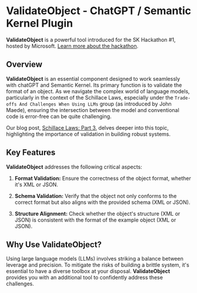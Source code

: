 # ValidateObject - ChatGPT / Semantic Kernel Plugin


**ValidateObject** is a powerful tool introduced for the SK Hackathon #1, hosted by Microsoft. [Learn more about the hackathon](https://devblogs.microsoft.com/semantic-kernel/%F0%9F%93%A2-announcing-the-semantic-kernel-plugins-hackathon/).

## Overview

**ValidateObject** is an essential component designed to work seamlessly with chatGPT and Semantic Kernel. Its primary function is to validate the format of an object. As we navigate the complex world of language models, particularly in the context of the Schillace Laws, especially under the `Trade-offs And Challenges When Using LLMs` group (as introduced by John Maede), ensuring the intersection between the model and conventional code is error-free can be quite challenging. 

Our blog post, [Schillace Laws: Part 3](https://appstream.studio/blog/schillace-laws-part-3), delves deeper into this topic, highlighting the importance of validation in building robust systems.

## Key Features

**ValidateObject** addresses the following critical aspects:

1. **Format Validation:** Ensure the correctness of the object format, whether it's XML or JSON.

2. **Schema Validation:** Verify that the object not only conforms to the correct format but also aligns with the provided schema (XML or JSON).

3. **Structure Alignment:** Check whether the object's structure (XML or JSON) is consistent with the format of the example object (XML or JSON).

## Why Use ValidateObject?

Using large language models (LLMs) involves striking a balance between leverage and precision. To mitigate the risks of building a brittle system, it's essential to have a diverse toolbox at your disposal. **ValidateObject** provides you with an additional tool to confidently address these challenges.
